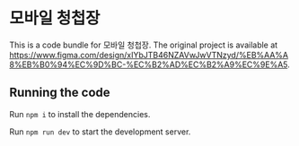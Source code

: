 
  # 모바일 청첩장

  This is a code bundle for 모바일 청첩장. The original project is available at https://www.figma.com/design/xIYbJTB46NZAVwJwVTNzyd/%EB%AA%A8%EB%B0%94%EC%9D%BC-%EC%B2%AD%EC%B2%A9%EC%9E%A5.

  ## Running the code

  Run `npm i` to install the dependencies.

  Run `npm run dev` to start the development server.
  
